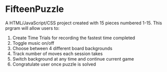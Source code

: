 # FifteenPuzzle

A HTML/JavaScript/CSS project created with 15 pieces numbered 1-15. This prgram will allow users to:

1. Create Time Trials for recording the fastest time completed
2. Toggle music on/off
3. Choose between 4 different board backgrounds
4. Track number of moves each session takes
5. Switch background at any time and continue current game
6. Congratulate user once puzzle is solved
